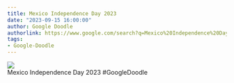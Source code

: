 ```yaml
---
title: Mexico Independence Day 2023
date: "2023-09-15 16:00:00"
author: Google Doodle
authorlink: https://www.google.com/search?q=Mexico%20Independence%20Day%202023
tags:
- Google-Doodle
---
```

<img src="https://www.google.com/logos/doodles/2023/mexico-independence-day-2023-6753651837110083-l.png" referrerpolicy="no-referrer"><br>Mexico Independence Day 2023 #GoogleDoodle